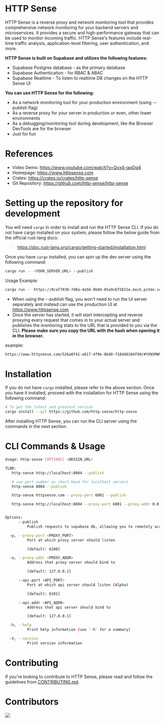 # HTTP Sense

HTTP Sense is a reverse proxy and network monitoring tool that provides comprehensive network monitoring for your backend servers and microservices. It provides a secure and high-performance gateway that can be used to monitor incoming traffic. HTTP Sense's features include real-time traffic analysis, application-level filtering, user authentication, and more.

**HTTP Sense is built on Supabase and utilizes the following features:**
- Supabase Postgres database - as the primary database
- Supabase Authentication - for RBAC & ABAC
- Supabase Realtime - To listen to realtime DB changes on the HTTP Sense UI

**You can use HTTP Sense for the following:**
- As a network monitoring tool for your production environment (using --publish flag)
- As a reverse proxy for your server in production or even, other lower environments
- As a debugging/monitoring tool during development, like the Browser DevTools are for the browser
- Just for fun

# References
- Video Demo: https://www.youtube.com/watch?v=Qvx4-iaqDq4
- Homepage: https://www.httpsense.com  
- Crates: https://crates.io/crates/http-sense  
- Git Repository: https://github.com/http-sense/http-sense  

# Setting up the repository for development
You will need `cargo` in order to install and run the HTTP Sense CLI. If you do not have cargo installed on your system, please follow the below guide from the official rust-lang docs:

> https://doc.rust-lang.org/cargo/getting-started/installation.html

Once you have `cargo` installed, you can spin up the dev server using the following command:
```bash
cargo run -- <YOUR_SERVER_URL> --publish 
```
Usage Example:
```bash
cargo run -- https://0caf7838-7d0a-4a56-8b04-65a9c6f5815e.mock.pstmn.io --publish
```

- When using the --publish flag, you won't need to run the UI server separately and instead can use the production UI at https://www.httpsense.com
- Once the server has started, it will start intercepting and reverse proxying every request that comes in to your actual server and publishes the monitoring stats to the URL that is provided to you via the CLI. **Please make sure you copy the URL with the hash when opening it in the browser.**

example: 
```bash
https://www.httpsense.com/526a0f41-a617-4f9e-8b40-f18d40104f99/#YXN5MW9wdE1VcXVWS0E1MHY3TDdDa0hJT0RyOVZqQGV4YW1wbGUuY29tOjp1Ym56Y0FOeEliM0toajdRazU5bW4xWFgwNVBkNnE=
```

# Installation

If you do not have `cargo` installed, please refer to the above section. Once you have it installed, proceed with the installation for HTTP Sense using the following command:

```bash
# To get the latest and greatest version
cargo install --git https://github.com/http-sense/http-sense
```
After installing HTTP Sense, you can run the CLI server using the commands in the next section. 

# CLI Commands & Usage
```bash
Usage: http-sense [OPTIONS] <ORIGIN_URL>

TLDR:
   http-sense http://localhost:8004 --publish

   # use port number as short-hand for localhost servers
   http-sense 8004 --publish            

   http-sense httpsense.com --proxy-port 6001 --publish

   http-sense http://localhost:8004 --proxy-port 6001 --proxy-addr 0.0.0.0


Options:
      --publish
          Publish requests to supabase db, allowing you to remotely access request details

  -p, --proxy-port <PROXY_PORT>
          Port at which proxy server should listen

          [default: 6100]

  -a, --proxy-addr <PROXY_ADDR>
          Address that proxy server should bind to

          [default: 127.0.0.1]

      --api-port <API_PORT>
          Port at which api server should listen (Alpha)

          [default: 6101]

      --api-addr <API_ADDR>
          Address that api server should bind to

          [default: 127.0.0.1]

  -h, --help
          Print help information (use `-h` for a summary)

  -V, --version
          Print version information

```

# Contributing
If you're looking to contribute to HTTP Sense, please read and follow the guidelines from [CONTRIBUTING.md](https://github.com/http-sense/http-sense/blob/main/CONTRIBUTING.md).

# Contributors
<a href="https://github.com/http-sense/http-sense/graphs/contributors">
  <img src="https://contrib.rocks/image?repo=http-sense/http-sense" />
</a>


